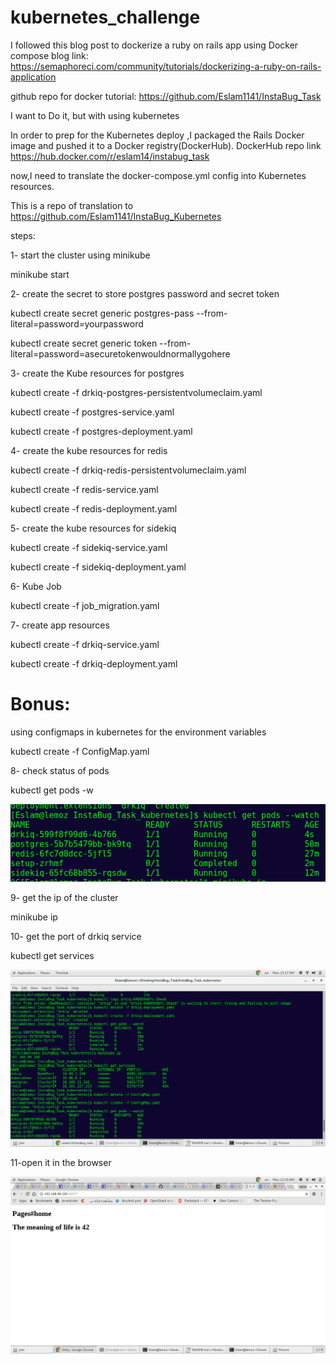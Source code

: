 # kubernetes_challenge


I followed this blog post to dockerize a ruby on rails app using Docker compose
blog link:
https://semaphoreci.com/community/tutorials/dockerizing-a-ruby-on-rails-application

github repo for docker tutorial:
https://github.com/Eslam1141/InstaBug_Task

I want to Do it, but with using kubernetes

In order to prep for the Kubernetes deploy ,I packaged the Rails Docker image and pushed it to a Docker registry(DockerHub).
DockerHub repo link 
https://hub.docker.com/r/eslam14/instabug_task

now,I need to translate the docker-compose.yml config into Kubernetes resources.

This is a repo of translation to 
https://github.com/Eslam1141/InstaBug_Kubernetes

steps:

1- start the cluster using minikube
   
   minikube start

2- create the secret to store postgres password and secret token

 kubectl create secret generic postgres-pass --from-literal=password=yourpassword
 
 kubectl create secret generic token --from-literal=password=asecuretokenwouldnormallygohere

 
3- create the Kube resources for postgres
 
 kubectl create -f drkiq-postgres-persistentvolumeclaim.yaml     
 
 kubectl create -f postgres-service.yaml         
 
 kubectl create -f postgres-deployment.yaml       


4- create the kube resources for redis
 
 kubectl create -f drkiq-redis-persistentvolumeclaim.yaml   
 
 kubectl create -f redis-service.yaml     
 
 kubectl create -f redis-deployment.yaml     


5- create the kube resources for sidekiq
 
 kubectl create -f sidekiq-service.yaml    
 
 kubectl create -f sidekiq-deployment.yaml   


6- Kube Job
 
 kubectl create -f job_migration.yaml


7- create app resources
 
 kubectl create -f drkiq-service.yaml   
 
 kubectl create -f drkiq-deployment.yaml   

  
  
# Bonus:
 using configmaps in kubernetes for the environment variables

 kubectl create -f ConfigMap.yaml    
 
 
8- check status of pods
 
  kubectl get pods -w   
  
![Screenshot](get_pods.png)  
  
  
  
9- get the ip of the cluster
  
  minikube ip
  
10- get the port of drkiq service

kubectl  get services

![Screenshot](ip&svc.png)  

11-open it in the browser

  
![Screenshot](deployed.png)  







